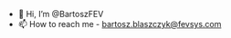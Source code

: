 - 👋 Hi, I’m @BartoszFEV
- 📫 How to reach me - bartosz.blaszczyk@fevsys.com

<!---
BartoszFEV/BartoszFEV is a ✨ special ✨ repository because its `README.md` (this file) appears on your GitHub profile.
You can click the Preview link to take a look at your changes.
--->
